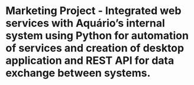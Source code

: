 # Marketing Project - Integrated web services with Aquário’s internal system using Python for automation of services and creation of desktop application and REST API for data exchange between systems.
